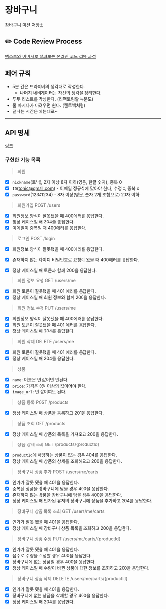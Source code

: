 # 장바구니
장바구니 미션 저장소

## ✏️ Code Review Process
[텍스트와 이미지로 살펴보는 온라인 코드 리뷰 과정](https://github.com/next-step/nextstep-docs/tree/master/codereview)

## 페어 규칙

- 5분 간은 드라이버의 생각대로 작성한다.
    - 나머지 네비게이터는 자신의 생각을 정리한다.
- 투두 리스트를 작성한다. (리팩토링할 부분도)
- 물 마시다가 마려우면 쉰다. (캔트백처럼)
- 끝나는 시간은 되는데로~

---

## API 명세

[링크](https://phantom-lake-336.notion.site/API-25a439dc052f4d5588ae4ee8aa9da164)

### 구현한 기능 목록

> 회원
- [x] `nickname`(토닉), 2자 이상 8자 이하(영문, 한글 숫자), 중복 0
- [x] `ID`(tonic@gmail.com) - 이메일 정규식에 맞아야 한다, 수정 x, 중복 x
- [x] `password`(12341234) - 8자 이상(영문, 숫자 2개 조합으로) 20자 이하

> 회원가입 POST /users

- [x] 회원정보 양식이 잘못됐을 때 400에러를 응답한다.
- [x] 정상 케이스일 때 204을 응답한다.
- [x] 이메일이 중복일 때 400에러를 응답한다.

> 로그인 POST /login

- [x] 회원정보 양식이 잘못됐을 때 400에러를 응답한다.
- [x] 존재하지 않는 아이디 비밀번호로 요청이 왔을 때 400에러를 응답한다.
- [x] 정상 케이스일 때 토큰과 함께 200을 응답한다.


> 회원 정보 요청 GET /users/me

- [x] 회원 토큰이 잘못됐을 때 401 에러를 응답한다.
- [x] 정상 케이스일 때 회원 정보와 함께 200을 응답한다.

> 회원 정보 수정 PUT /users/me

- [x] 회원정보 양식이 잘못됐을 때 400에러를 응답한다.
- [x] 회원 토큰이 잘못됐을 때 401 에러를 응답한다.
- [x] 정상 케이스일 때 204를 응답한다.

> 회원 삭제 DELETE /users/me

- [x] 회원 토큰이 잘못됐을 때 401 에러를 응답한다.
- [x] 정상 케이스일 때 204를 응답한다.

> 상품

- [x] `name`: 이름은 빈 값이면 안된다.
- [x] `price`: 가격은 0원 이상의 값이어야 한다.
- [x] `image_url`: 빈 값이여도 된다.

> 상품 등록 POST /products

- [x] 정상 케이스일 때 상품을 등록하고 201을 응답한다.

> 상품 조회 GET /products

- [x] 정상 케이스일 때 상품의 목록을 가져오고 200을 응답한다.

> 상품 상세 조회 GET /products/{productId}

- [x] `productId`에 해당하는 상품이 없는 경우 404를 응답한다.
- [x] 정상 케이스일 때 상품의 상세를 조회해오고 200을 응답한다.

> 장바구니 상품 추가 POST /users/me/carts

- [x] 인가가 잘못 됐을 때 401을 응답한다.
- [x] 중복된 상품을 장바구니에 담을 경우 400을 응답한다.
- [x] 존재하지 않는 상품을 장바구니에 담을 경우 400을 응답한다.
- [x] 정상 케이스일 때 인가된 유저의 장바구니에 상품을 추가하고 204를 응답한다.

> 장바구니 상품 목록 조회 GET /users/me/carts

- [x] 인가가 잘못 됐을 때 401을 응답한다.
- [x] 정상 케이스일 때 장바구니 상품 목록을 조회하고 200을 응답한다.

> 장바구니 상품 수정 PUT /users/me/carts/{productId}

- [x] 인가가 잘못 됐을 때 401을 응답한다.
- [x] 음수로 수량을 수정할 경우 400을 응답한다.
- [x] 장바구니에 없는 상품일 경우 400을 응답한다.
- [x] 정상 케이스일 때 수량이 바뀐 상품에 대한 정보를 조회하고 200을 응답한다.

> 장바구니 상품 삭제 DELETE /users/me/carts/{productId}

- [x] 인가가 잘못 됐을 때 401을 응답한다.
- [x] 장바구니에 없는 상품을 삭제할 경우 400을 응답한다.
- [x] 정상 케이스일 때 204를 응답한다.

